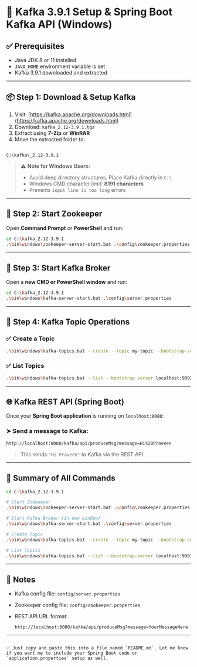 
# 🧰 Kafka 3.9.1 Setup & Spring Boot Kafka API (Windows)

## ✅ Prerequisites
- Java JDK 8 or 11 installed  
- `JAVA_HOME` environment variable is set  
- Kafka 3.9.1 downloaded and extracted  

---

## 📦 Step 1: Download & Setup Kafka
1. Visit: [https://kafka.apache.org/downloads.html](https://kafka.apache.org/downloads.html)  
2. Download: `kafka_2.12-3.9.1.tgz`  
3. Extract using **7-Zip** or **WinRAR**  
4. Move the extracted folder to:

```

C:\kafka\_2.12-3.9.1

````

> ⚠️ **Note for Windows Users:**
> - Avoid deep directory structures. Place Kafka directly in `C:\`  
> - Windows CMD character limit: **8191 characters**  
> - Prevents `input line is too long` errors  

---

## 🚀 Step 2: Start Zookeeper

Open **Command Prompt** or **PowerShell** and run:

```bash
cd C:\kafka_2.12-3.9.1
.\bin\windows\zookeeper-server-start.bat .\config\zookeeper.properties
````

---

## 🚀 Step 3: Start Kafka Broker

Open a **new CMD or PowerShell window** and run:

```bash
cd C:\kafka_2.12-3.9.1
.\bin\windows\kafka-server-start.bat .\config\server.properties
```

---

## 🧪 Step 4: Kafka Topic Operations

### ✅ Create a Topic

```bash
.\bin\windows\kafka-topics.bat --create --topic my-topic --bootstrap-server localhost:9092 --partitions 1 --replication-factor 1
```

### ✅ List Topics

```bash
.\bin\windows\kafka-topics.bat --list --bootstrap-server localhost:9092
```

---

## 🌐 Kafka REST API (Spring Boot)

Once your **Spring Boot application** is running on `localhost:8080`:

### ➤ Send a message to Kafka:

```http
http://localhost:8080/kafka/api/produceMsg?message=Hi%20Praveen
```

> This sends `"Hi Praveen"` to Kafka via the REST API.

---

## 🧾 Summary of All Commands

```bash
cd C:\kafka_2.12-3.9.1

# Start Zookeeper
.\bin\windows\zookeeper-server-start.bat .\config\zookeeper.properties

# Start Kafka Broker (in new window)
.\bin\windows\kafka-server-start.bat .\config\server.properties

# Create Topic
.\bin\windows\kafka-topics.bat --create --topic my-topic --bootstrap-server localhost:9092 --partitions 1 --replication-factor 1

# List Topics
.\bin\windows\kafka-topics.bat --list --bootstrap-server localhost:9092
```

---

## 📌 Notes

* Kafka config file: `config/server.properties`
* Zookeeper config file: `config/zookeeper.properties`
* REST API URL format:

  ```
  http://localhost:8080/kafka/api/produceMsg?message=YourMessageHere
  ```

---

```

✅ Just copy and paste this into a file named `README.md`. Let me know if you want me to include your Spring Boot code or `application.properties` setup as well.
```
